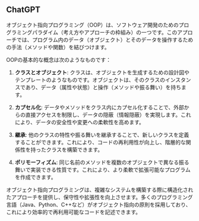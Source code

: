 ## ChatGPT

オブジェクト指向プログラミング（OOP）は、ソフトウェア開発のためのプログラミングパラダイム（考え方やアプローチの枠組み）の一つです。このアプローチでは、プログラム内のデータ（オブジェクト）とそのデータを操作するための手法（メソッドや関数）を結びつけます。

OOPの基本的な概念は次のようなものです：

1. **クラスとオブジェクト**: クラスは、オブジェクトを生成するための設計図やテンプレートのようなものです。オブジェクトは、そのクラスのインスタンスであり、データ（属性や状態）と操作（メソッドや振る舞い）を持ちます。

2. **カプセル化**: データやメソッドをクラス内にカプセル化することで、外部からの直接アクセスを制限し、データの隠蔽（情報隠蔽）を実現します。これにより、データの安全性や変更への柔軟性を高めます。

3. **継承**: 他のクラスの特性や振る舞いを継承することで、新しいクラスを定義することができます。これにより、コードの再利用性が向上し、階層的な関係性を持ったクラスを構築できます。

4. **ポリモーフィズム**: 同じ名前のメソッドを複数のオブジェクトで異なる振る舞いで実装できる性質です。これにより、より柔軟で拡張可能なプログラムを作成できます。

オブジェクト指向プログラミングは、複雑なシステムを構築する際に構造化されたアプローチを提供し、保守性や拡張性を向上させます。多くのプログラミング言語（Java、Python、C++など）がオブジェクト指向の原則を採用しており、これにより効率的で再利用可能なコードを記述できます。